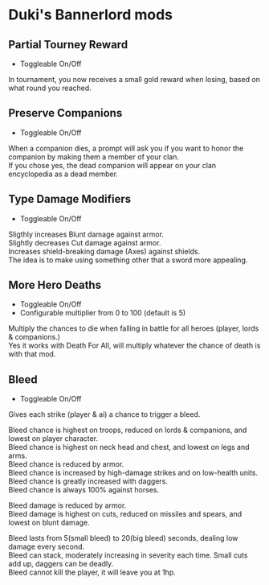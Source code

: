 # Duki's Bannerlord mods

## Partial Tourney Reward
- Toggleable On/Off

In tournament, you now receives a small gold reward when losing, based on what round you reached.

## Preserve Companions
- Toggleable On/Off

When a companion dies, a prompt will ask you if you want to honor the companion by making them a member of your clan.  
If you chose yes, the dead companion will appear on your clan encyclopedia as a dead member.

## Type Damage Modifiers
- Toggleable On/Off

Sligthly increases Blunt damage against armor.  
Slightly decreases Cut damage against armor.  
Increases shield-breaking damage (Axes) against shields.  
The idea is to make using something other that a sword more appealing.

## More Hero Deaths
- Toggleable On/Off  
- Configurable multiplier from 0 to 100 (default is 5)

Multiply the chances to die when falling in battle for all heroes (player, lords & companions.)  
Yes it works with Death For All, will multiply whatever the chance of death is with that mod.

## Bleed
- Toggleable On/Off

Gives each strike (player & ai) a chance to trigger a bleed.

Bleed chance is highest on troops, reduced on lords & companions, and lowest on player character.  
Bleed chance is highest on neck head and chest, and lowest on legs and arms.  
Bleed chance is reduced by armor.  
Bleed chance is increased by high-damage strikes and on low-health units.  
Bleed chance is greatly increased with daggers.  
Bleed chance is always 100% against horses.

Bleed damage is reduced by armor.  
Bleed damage is highest on cuts, reduced on missiles and spears, and lowest on blunt damage.

Bleed lasts from 5(small bleed) to 20(big bleed) seconds, dealing low damage every second.  
Bleed can stack, moderately increasing in severity each time. Small cuts add up, daggers can be deadly.  
Bleed cannot kill the player, it will leave you at 1hp.
